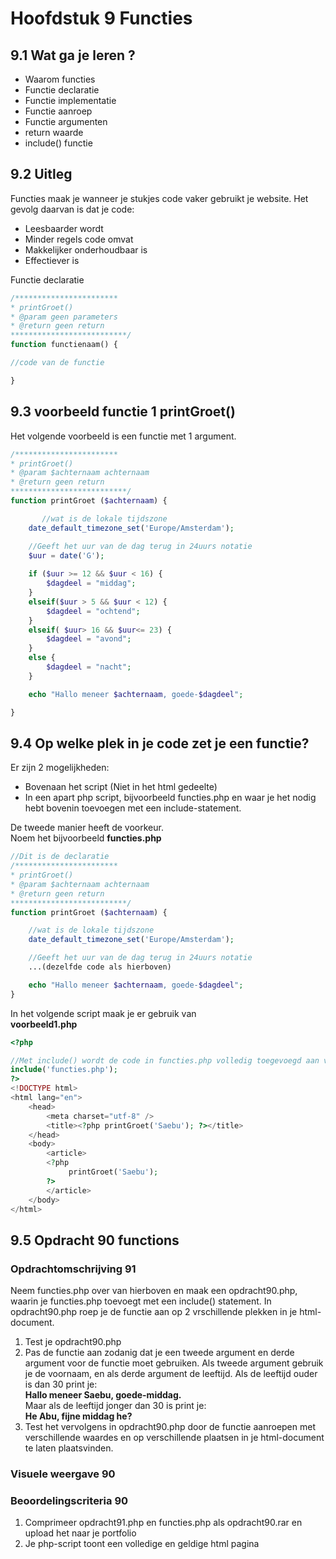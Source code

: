 # Hoofdstuk 9 Functies

## 9.1 Wat ga je leren ?

- Waarom functies
- Functie declaratie
- Functie implementatie
- Functie aanroep
- Functie argumenten
- return waarde
- include() functie

## 9.2 Uitleg  

Functies maak je wanneer je stukjes code vaker gebruikt je website. Het gevolg daarvan is dat je code:
- Leesbaarder wordt
- Minder regels code omvat
- Makkelijker onderhoudbaar is
- Effectiever is

Functie declaratie 
~~~php
/***********************
* printGroet()
* @param geen parameters 
* @return geen return
**************************/ 
function functienaam() {

//code van de functie

}
~~~

## 9.3 voorbeeld functie 1 printGroet()

Het volgende voorbeeld is een functie met 1 argument.
~~~php
/***********************
* printGroet()
* @param $achternaam achternaam 
* @return geen return
**************************/ 
function printGroet ($achternaam) {

       //wat is de lokale tijdszone
    date_default_timezone_set('Europe/Amsterdam');

    //Geeft het uur van de dag terug in 24uurs notatie
    $uur = date('G');
    
    if ($uur >= 12 && $uur < 16) {
        $dagdeel = "middag";
    }
    elseif($uur > 5 && $uur < 12) {
        $dagdeel = "ochtend";
    }
    elseif( $uur> 16 && $uur<= 23) {
        $dagdeel = "avond";
    }
    else {
        $dagdeel = "nacht";
    }

    echo "Hallo meneer $achternaam, goede-$dagdeel";

}
~~~

## 9.4 Op welke plek in je code zet je een functie?
Er zijn 2 mogelijkheden:
- Bovenaan het script (Niet in het html gedeelte)
- In een apart php script, bijvoorbeeld functies.php en waar je het nodig hebt bovenin toevoegen met een include-statement.

De tweede manier heeft de voorkeur.<br> 
Noem het bijvoorbeeld __functies.php__
~~~php
//Dit is de declaratie
/***********************
* printGroet()
* @param $achternaam achternaam 
* @return geen return
**************************/ 
function printGroet ($achternaam) {

    //wat is de lokale tijdszone
    date_default_timezone_set('Europe/Amsterdam');

    //Geeft het uur van de dag terug in 24uurs notatie
    ...(dezelfde code als hierboven)

    echo "Hallo meneer $achternaam, goede-$dagdeel";
}
~~~

In het volgende script maak je er gebruik van <br>
__voorbeeld1.php__
~~~php
<?php

//Met include() wordt de code in functies.php volledig toegevoegd aan voorbeeld1.php
include('functies.php');
?>
<!DOCTYPE html>
<html lang="en">
    <head>
        <meta charset="utf-8" />
        <title><?php printGroet('Saebu'); ?></title>
    </head>
    <body>
        <article>
        <?php
             printGroet('Saebu');
        ?>
        </article>
    </body>
</html>
~~~

## 9.5 Opdracht 90 functions

### Opdrachtomschrijving 91
Neem functies.php over van hierboven en maak een opdracht90.php, waarin je functies.php toevoegt met een include() statement.
In opdracht90.php roep je de functie aan op 2 vrschillende plekken in je html-document.
1. Test je opdracht90.php
2. Pas de functie aan zodanig dat je een tweede argument en derde argument voor de functie moet gebruiken. Als tweede argument gebruik je de voornaam, en als derde argument de leeftijd. Als de leeftijd ouder is dan 30 print je:<br>
 __Hallo meneer Saebu, goede-middag.__<br>
 Maar als de leeftijd jonger dan 30 is print je:<br>
 __He Abu, fijne middag he?__
3. Test het vervolgens in opdracht90.php door de functie aanroepen met verschillende waardes en op verschillende plaatsen in je html-document te laten plaatsvinden.

### Visuele weergave 90

### Beoordelingscriteria 90
1. Comprimeer opdracht91.php en functies.php als opdracht90.rar en upload het naar je portfolio
2. Je php-script toont een volledige en geldige html pagina

